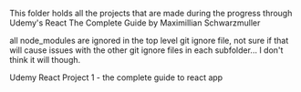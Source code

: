 This folder holds all the projects that are made during the progress through
Udemy's React The Complete Guide by Maximillian Schwarzmuller

all node_modules are ignored in the top level git ignore file, not sure if that 
will cause issues with the other git ignore files in each subfolder... I don't think it will though.

Udemy React
Project 1 - the complete guide to react app
